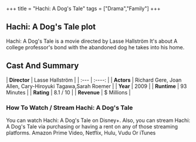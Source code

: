 +++
title = "Hachi: A Dog's Tale"
tags = ["Drama","Family"]
+++
## Hachi: A Dog's Tale plot
Hachi: A Dog's Tale is a movie directed by Lasse Hallström It's about A college professor's bond with the abandoned dog he takes into his home.
## Cast And Summary
| **Director**      | Lasse Hallström |
    | :---        |    :----:   |
    |  **Actors** | Richard Gere, Joan Allen, Cary-Hiroyuki Tagawa,Sarah Roemer |
    | **Year**   | 2009    |
    |  **Runtime** | 93 Minutes |
    |  **Rating** | 8.1 / 10 | 
    |  **Revenue** | $ Millions |
### How To Watch / Stream Hachi: A Dog's Tale
You can watch Hachi: A Dog's Tale on Disney+.
Also, you can stream Hachi: A Dog's Tale via purchasing or having a rent on any of those streaming platforms.
Amazon Prime Video, Netflix, Hulu, Vudu Or iTunes